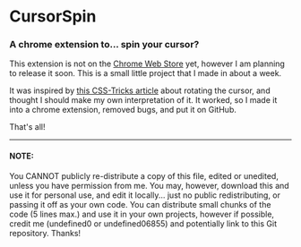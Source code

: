 # CursorSpin
### A chrome extension to... spin your cursor?

This extension is not on the [Chrome Web Store](https://chrome.google.com/webstore/) yet, however I am planning to release it soon.
This is a small little project that I made in about a week.

It was inspired by [this CSS-Tricks article](https://css-tricks.com/can-you-rotate-the-cursor-in-css/) about rotating the cursor, and thought I should make my own interpretation of it. It worked, so I made it into a chrome extension, removed bugs, and put it on GitHub.

That's all!

---
#### NOTE:
You CANNOT publicly re-distribute a copy of this file, edited or unedited, unless you have permission from me. You may, however, download this and use it for personal use, and edit it locally... just no public redistributing, or passing it off as your own code. You can distribute small chunks of the code (5 lines max.) and use it in your own projects, however if possible, credit me (undefined0 or undefined06855) and potentially link to this Git repository. Thanks!
